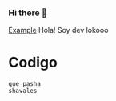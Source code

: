 ### Hi there 👋

<!--
**EricFuentes7/EricFuentes7** is a ✨ _special_ ✨ repository because its `README.md` (this file) appears on your GitHub profile.

Here are some ideas to get you started:

- 🔭 I’m currently working on ...
- 🌱 I’m currently learning ...
- 👯 I’m looking to collaborate on ...
- 🤔 I’m looking for help with ...
- 💬 Ask me about ...
- 📫 How to reach me: ...
- 😄 Pronouns: ...
- ⚡ Fun fact: ...
-->
[Example](http://kriggerofcrypto.fun)
Hola!
Soy dev lokooo

# Codigo

```
que pasha
shavales
```
